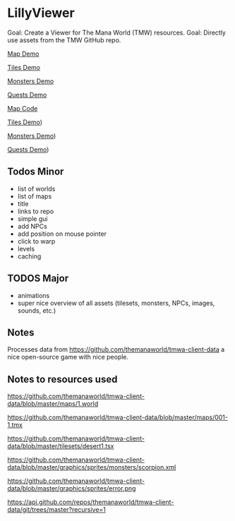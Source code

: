 # LillyViewer

Goal: Create a Viewer for The Mana World (TMW) resources.
Goal: Directly use assets from the TMW GitHub repo.

[Map Demo](https://64kilobit.github.io/LillyViewer/#scale=0.5&mapcount=10&coll=0&text=1&objects=1&box=1&objectSize=10&mapInfo=1&mapFrames=1&objectMarkers=0) 

[Tiles Demo](https://64kilobit.github.io/LillyViewer/tiles.html)

[Monsters Demo](https://64kilobit.github.io/LillyViewer/monsters.html)

[Quests Demo](https://64kilobit.github.io/LillyViewer/quests.html)


[Map Code](https://stackblitz.com/edit/stackblitz-starters-xpxweg?file=script.js)

[Tiles Demo](https://stackblitz.com/edit/stackblitz-starters-txmjni?file=script.js))

[Monsters Demo](https://stackblitz.com/edit/stackblitz-starters-xpesk1?file=script.js))

[Quests Demo](https://stackblitz.com/edit/stackblitz-starters-qt6euy?file=script.js))



## Todos Minor
- list of worlds
- list of maps
- title
- links to repo
- simple gui
- add NPCs
- add position on mouse pointer
- click to warp
- levels
- caching

## TODOS Major
- animations
- super nice overview of all assets (tilesets, monsters, NPCs, images, sounds, etc.)

## Notes
Processes data from https://github.com/themanaworld/tmwa-client-data a nice open-source game with nice people.

## Notes to resources used
https://github.com/themanaworld/tmwa-client-data/blob/master/maps/1.world

https://github.com/themanaworld/tmwa-client-data/blob/master/maps/001-1.tmx

https://github.com/themanaworld/tmwa-client-data/blob/master/tilesets/desert1.tsx

https://github.com/themanaworld/tmwa-client-data/blob/master/graphics/sprites/monsters/scorpion.xml

https://github.com/themanaworld/tmwa-client-data/blob/master/graphics/sprites/error.png

https://api.github.com/repos/themanaworld/tmwa-client-data/git/trees/master?recursive=1

